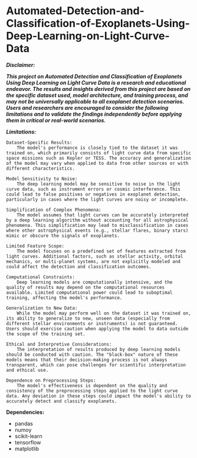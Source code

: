 # Automated-Detection-and-Classification-of-Exoplanets-Using-Deep-Learning-on-Light-Curve-Data


***Disclaimer:***

***This project on Automated Detection and Classification of Exoplanets Using Deep Learning on Light Curve Data is a research and educational endeavor. The results and insights derived from this project are based on the specific dataset used, model architecture, and training process, and may not be universally applicable to all exoplanet detection scenarios. Users and researchers are encouraged to consider the following limitations and to validate the findings independently before applying them in critical or real-world scenarios.***

***Limitations:***

    Dataset-Specific Results:
        The model's performance is closely tied to the dataset it was trained on, which primarily consists of light curve data from specific space missions such as Kepler or TESS. The accuracy and generalization of the model may vary when applied to data from other sources or with different characteristics.

    Model Sensitivity to Noise:
        The deep learning model may be sensitive to noise in the light curve data, such as instrument errors or cosmic interference. This could lead to false positives or negatives in exoplanet detection, particularly in cases where the light curves are noisy or incomplete.

    Simplification of Complex Phenomena:
        The model assumes that light curves can be accurately interpreted by a deep learning algorithm without accounting for all astrophysical phenomena. This simplification may lead to misclassification in cases where other astrophysical events (e.g., stellar flares, binary stars) mimic or obscure the signals of exoplanets.

    Limited Feature Scope:
        The model focuses on a predefined set of features extracted from light curves. Additional factors, such as stellar activity, orbital mechanics, or multi-planet systems, are not explicitly modeled and could affect the detection and classification outcomes.

    Computational Constraints:
        Deep learning models are computationally intensive, and the quality of results may depend on the computational resources available. Limited computational power could lead to suboptimal training, affecting the model's performance.

    Generalization to New Data:
        While the model may perform well on the dataset it was trained on, its ability to generalize to new, unseen data (especially from different stellar environments or instruments) is not guaranteed. Users should exercise caution when applying the model to data outside the scope of the training set.

    Ethical and Interpretive Considerations:
        The interpretation of results produced by deep learning models should be conducted with caution. The "black-box" nature of these models means that their decision-making process is not always transparent, which can pose challenges for scientific interpretation and ethical use.

    Dependence on Preprocessing Steps:
        The model's effectiveness is dependent on the quality and consistency of the preprocessing steps applied to the light curve data. Any deviation in these steps could impact the model's ability to accurately detect and classify exoplanets.


**Dependencies:**
 - pandas
 - numoy
 - scikit-learn
 - tensorflow
 - matplotlib
